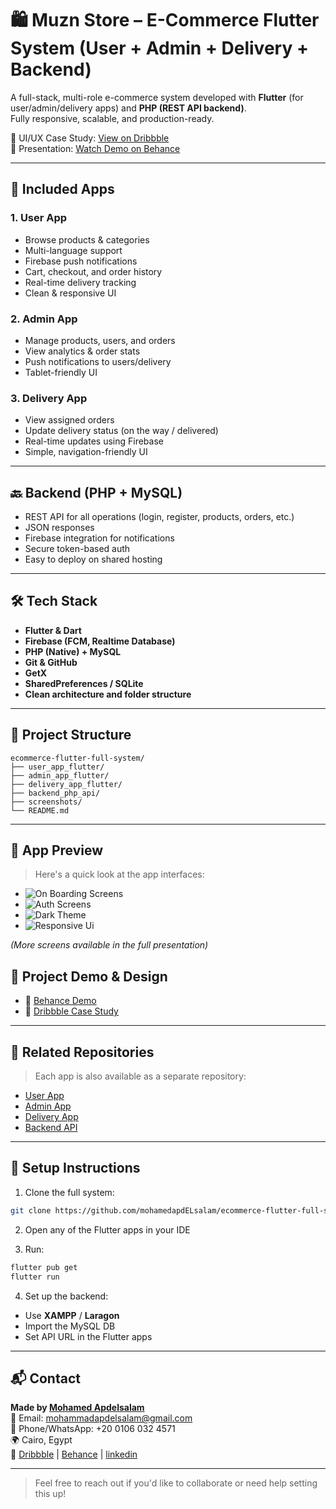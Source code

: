 
# 🛍️ Muzn Store – E-Commerce Flutter System (User + Admin + Delivery + Backend)

A full-stack, multi-role e-commerce system developed with **Flutter** (for user/admin/delivery apps) and **PHP (REST API backend)**.  
Fully responsive, scalable, and production-ready.

🎨 UI/UX Case Study: [View on Dribbble](https://dribbble.com/shots/26295357-Muzn-Store-Ecommerce-App?utm_source=Clipboard_Shot&utm_campaign=mohamed-apdelsalam&utm_content=Muzn%20Store%20Ecommerce%20App&utm_medium=Social_Share&utm_source=Clipboard_Shot&utm_campaign=mohamed-apdelsalam&utm_content=Muzn%20Store%20Ecommerce%20App&utm_medium=Social_Share)  
🎥 Presentation: [Watch Demo on Behance](https://www.behance.net/gallery/230726033/Muzn-Store-Ecommerce-App)

---

## 📱 Included Apps

### 1. User App
- Browse products & categories
- Multi-language support
- Firebase push notifications
- Cart, checkout, and order history
- Real-time delivery tracking
- Clean & responsive UI

### 2. Admin App
- Manage products, users, and orders
- View analytics & order stats
- Push notifications to users/delivery
- Tablet-friendly UI

### 3. Delivery App
- View assigned orders
- Update delivery status (on the way / delivered)
- Real-time updates using Firebase
- Simple, navigation-friendly UI

---

## 🔙 Backend (PHP + MySQL)
- REST API for all operations (login, register, products, orders, etc.)
- JSON responses
- Firebase integration for notifications
- Secure token-based auth
- Easy to deploy on shared hosting

---

## 🛠️ Tech Stack

- **Flutter & Dart**
- **Firebase (FCM, Realtime Database)**
- **PHP (Native) + MySQL**
- **Git & GitHub**
- **GetX**
- **SharedPreferences / SQLite**
- **Clean architecture and folder structure**

---

## 📁 Project Structure

```
ecommerce-flutter-full-system/
├── user_app_flutter/
├── admin_app_flutter/
├── delivery_app_flutter/
├── backend_php_api/
├── screenshots/
└── README.md
```

---

## 📸 App Preview

> Here's a quick look at the app interfaces:

- ![On Boarding Screens](https://cdn.dribbble.com/userupload/44166008/file/original-024b4126106a65759a693fe39d2fb14a.jpg?resize=1600x900&vertical=center)
- ![Auth Screens](https://cdn.dribbble.com/userupload/44166011/file/original-b86f7380926367cbefd3cb7cf3cef247.jpg?resize=1024x576&vertical=center)
- ![Dark Theme](https://cdn.dribbble.com/userupload/44166017/file/original-7c81c4b1eb44b3cf6ba2cdfeef952050.jpg?resize=1600x900&vertical=center)
- ![Responsive Ui](https://cdn.dribbble.com/userupload/44166018/file/original-9bd3006f3a901a52b2c9ec0593dddfd1.jpg?resize=1024x576&vertical=center)

_(More screens available in the full presentation)_
## 💼 Project Demo & Design

- 🎥 [Behance Demo ](https://www.behance.net/gallery/230726033/Muzn-Store-Ecommerce-App)
- 🎨 [Dribbble  Case Study](https://dribbble.com/shots/26295357-Muzn-Store-Ecommerce-App?utm_source=Clipboard_Shot&utm_campaign=mohamed-apdelsalam&utm_content=Muzn%20Store%20Ecommerce%20App&utm_medium=Social_Share&utm_source=Clipboard_Shot&utm_campaign=mohamed-apdelsalam&utm_content=Muzn%20Store%20Ecommerce%20App&utm_medium=Social_Share)


---

## 🔗 Related Repositories

> Each app is also available as a separate repository:

- [User App](https://github.com/mohamedapdELsalam/ecommerce_frontend)
- [Admin App](https://github.com/mohamedapdELsalam/ecommerceAdmin)
- [Delivery App](https://github.com/mohamedapdELsalam/ecommerceDelivery)
- [Backend API](https://github.com/mohamedapdELsalam/ecommerce_backend)

---

## 🚀 Setup Instructions

1. Clone the full system:
```bash
git clone https://github.com/mohamedapdELsalam/ecommerce-flutter-full-system.git
```

2. Open any of the Flutter apps in your IDE

3. Run:
```bash
flutter pub get
flutter run
```

4. Set up the backend:
- Use **XAMPP** / **Laragon**
- Import the MySQL DB
- Set API URL in the Flutter apps

---


## 📬 Contact

**Made by [Mohamed Apdelsalam](https://www.linkedin.com/in/mohamed-apdelsalam-5ba542304/)**  
📧 Email: [mohammadapdelsalam@gmail.com](mailto:mohammadapdelsalam@gmail.com)  
📱 Phone/WhatsApp: +20 0106 032 4571  
🌍 Cairo, Egypt  
💼 [Dribbble](https://www.dribbble.com/mohamed-apdelsalam/) | [Behance](https://www.behance.net/mohamedapdelsa) | [linkedin](https://www.linkedin.com/in/mohamed-apdelsalam-5ba542304/)

---

> Feel free to reach out if you'd like to collaborate or need help setting this up!
